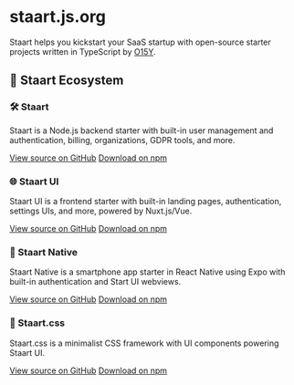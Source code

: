 # staart.js.org

Staart helps you kickstart your SaaS startup with open-source starter projects written in TypeScript by [O15Y](https://o15y.com).

## 🏁 Staart Ecosystem

### 🛠️ Staart

Staart is a Node.js backend starter with built-in user management and authentication, billing, organizations, GDPR tools, and more.

[View source on GitHub](https://github.com/o15y/staart) [Download on npm](https://npmjs.com/package/@staart/manager)

### 🌐 Staart UI

Staart UI is a frontend starter with built-in landing pages, authentication, settings UIs, and more, powered by Nuxt.js/Vue.

[View source on GitHub](https://github.com/o15y/staart-ui) [Download on npm](https://npmjs.com/package/@staart/ui)

### 📱 Staart Native

Staart Native is a smartphone app starter in React Native using Expo with built-in authentication and Start UI webviews.

[View source on GitHub](https://github.com/o15y/staart-native) [Download on npm](https://npmjs.com/package/@staart/native)

### 🎨 Staart.css

Staart.css is a minimalist CSS framework with UI components powering Staart UI.

[View source on GitHub](https://github.com/o15y/staart.css) [Download on npm](https://npmjs.com/package/@staart/css)
